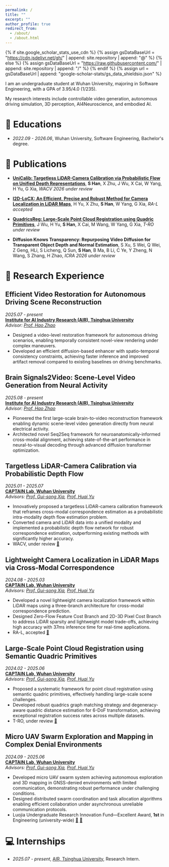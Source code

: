 ```yaml
---
permalink: /
title: ""
excerpt: ""
author_profile: true
redirect_from: 
  - /about/
  - /about.html
---
```


{% if site.google_scholar_stats_use_cdn %}
{% assign gsDataBaseUrl = "https://cdn.jsdelivr.net/gh/" | append: site.repository | append: "@" %}
{% else %}
{% assign gsDataBaseUrl = "https://raw.githubusercontent.com/" | append: site.repository | append: "/" %}
{% endif %}
{% assign url = gsDataBaseUrl | append: "google-scholar-stats/gs_data_shieldsio.json" %}

<span class='anchor' id='about-me'></span>


I am an undergraduate student at Wuhan University, majoring in Software Engineering, with a GPA of 3.95/4.0 (1/235). 

My research interests include controllable video generation, autonomous driving simulation, 3D perception, AI4Neuroscience, and embodied AI.  

# 📖 Educations
- *2022.09 - 2026.06*, Wuhan University, Software Engineering, Bachelor's degree.


<!-- # 🔥 News
- *2022.02*: &nbsp;🎉🎉 Lorem ipsum dolor sit amet, consectetur adipiscing elit. Vivamus ornare aliquet ipsum, ac tempus justo dapibus sit amet. 
- *2022.02*: &nbsp;🎉🎉 Lorem ipsum dolor sit amet, consectetur adipiscing elit. Vivamus ornare aliquet ipsum, ac tempus justo dapibus sit amet.  -->

# 📝 Publications 

<!-- <div class='paper-box'><div class='paper-box-image'><div><div class="badge">CVPR 2016</div><img src='images/500x300.png' alt="sym" width="100%"></div></div>
<div class='paper-box-text' markdown="1">

[Deep Residual Learning for Image Recognition](https://openaccess.thecvf.com/content_cvpr_2016/papers/He_Deep_Residual_Learning_CVPR_2016_paper.pdf)

**Kaiming He**, Xiangyu Zhang, Shaoqing Ren, Jian Sun

[**Project**](https://scholar.google.com/citations?view_op=view_citation&hl=zh-CN&user=DhtAFkwAAAAJ&citation_for_view=DhtAFkwAAAAJ:ALROH1vI_8AC) <strong><span class='show_paper_citations' data='DhtAFkwAAAAJ:ALROH1vI_8AC'></span></strong>
- Lorem ipsum dolor sit amet, consectetur adipiscing elit. Vivamus ornare aliquet ipsum, ac tempus justo dapibus sit amet. 
</div>
</div> -->


- **[UniCalib: Targetless LiDAR-Camera Calibration via Probabilistic Flow on Unified Depth Representations](https://arxiv.org/abs/2504.01416)**, **S Han**, X Zhu, J Wu, X Cai, W Yang, H Yu, G Xia, *WACV 2026 under review*
- **[I2D-LoCX: An Efficient, Precise and Robust Method for Camera Localization in LiDAR Maps](https://ieeexplore.ieee.org/abstract/document/11045122)**, H Yu, X Zhu, **S Han**, W Yang, G Xia, *RA-L accepted*
- **[QuadricsReg: Large-Scale Point Cloud Registration using Quadric Primitives](https://arxiv.org/abs/2412.02998)**, J Wu, H Yu, **S Han**, X Cai, M Wang, W Yang, G Xia, *T-RO under review*

- **Diffusion Knows Transparency: Repurposing Video Diffusion for Transparent Object Depth and Normal Estimation**, S Xu, S Wei, Q Wei, Z Geng, HLi, S Licheng, Q Sun, **S Han**, B Ma, B Li, C Ye, Y Zheng, N Wang, S Zhang, H Zhao, *ICRA 2026 under review*

# 🔬 Research Experience

## **Efficient Video Restoration for Autonomous Driving Scene Reconstruction** 
*2025.07 - present*  
**[Institute for AI Industry Research (AIR), Tsinghua University](https://air.tsinghua.edu.cn/en/)**  
*Advisor: [Prof. Hao Zhao](https://sites.google.com/view/fromandto)*

- Designed a video-level restoration framework for autonomous driving scenarios, enabling temporally consistent novel-view rendering under complex maneuvers.
- Developed an efficient diffusion-based enhancer with spatio-temporal consistency constraints, achieving faster inference and improved artifact removal compared to existing baselines on driving benchmarks.

## **Brain Signals2Video: Scene-Level Video Generation from Neural Activity**
*2025.08 - present*  
**[Institute for AI Industry Research (AIR), Tsinghua University](https://air.tsinghua.edu.cn/en/)**  
*Advisor: [Prof. Hao Zhao](https://sites.google.com/view/fromandto)*

- Pioneered the first large-scale brain-to-video reconstruction framework enabling dynamic scene-level video generation directly from neural electrical activity.
- Architected novel Seq2Seq framework for neuroanatomically-informed cross-modal alignment, achieving state-of-the-art performance in neural-to-visual decoding through advanced diffusion transformer optimization.

## **Targetless LiDAR-Camera Calibration via Probabilistic Depth Flow**
*2025.01 - 2025.07*  
**[CAPTAIN Lab, Wuhan University](http://www.captain-whu.com/en/)**  
*Advisors: [Prof. Gui-song Xia](http://www.captain-whu.com/en/person/xiaguisong.html), [Prof. Huai Yu](https://levenberg.github.io/)*

- Innovatively proposed a targetless LiDAR-camera calibration framework that reframes cross-modal correspondence estimation as a probabilistic intra-modality depth flow estimation problem.
- Converted camera and LiDAR data into a unified modality and implemented a probabilistic depth flow network for robust correspondence estimation, outperforming existing methods with significantly higher accuracy.
- WACV, under review [📎](https://arxiv.org/abs/2504.01416)

## **Lightweight Camera Localization in LiDAR Maps via Cross-Modal Correspondence**
*2024.08 - 2025.03*  
**[CAPTAIN Lab, Wuhan University](http://www.captain-whu.com/en/)**  
*Advisors: [Prof. Gui-song Xia](http://www.captain-whu.com/en/person/xiaguisong.html), [Prof. Huai Yu](https://levenberg.github.io/)*

- Developed a novel lightweight camera localization framework within LiDAR maps using a three-branch architecture for cross-modal correspondence prediction.
- Designed Zero-Flow Feature Cost Branch and 2D-3D Pixel Cost Branch to address LiDAR sparsity and lightweight model trade-offs, achieving high accuracy with 37ms inference time for real-time applications.
- RA-L, accepted [📎](https://ieeexplore.ieee.org/abstract/document/11045122)

## **Large-Scale Point Cloud Registration using Semantic Quadric Primitives**
*2024.02 - 2025.06*  
**[CAPTAIN Lab, Wuhan University](http://www.captain-whu.com/en/)**  
*Advisors: [Prof. Gui-song Xia](http://www.captain-whu.com/en/person/xiaguisong.html), [Prof. Huai Yu](https://levenberg.github.io/)*

- Proposed a systematic framework for point cloud registration using semantic quadric primitives, effectively handling large-scale scene challenges.
- Developed robust quadrics graph matching strategy and degeneracy-aware quadric distance estimation for 6-DoF transformation, achieving exceptional registration success rates across multiple datasets.
- T-RO, under review [📎](https://arxiv.org/abs/2412.02998)

## **Micro UAV Swarm Exploration and Mapping in Complex Denial Environments**
*2024.09 - 2025.06*  
**[CAPTAIN Lab, Wuhan University](http://www.captain-whu.com/en/)**  
*Advisors: [Prof. Gui-song Xia](http://www.captain-whu.com/en/person/xiaguisong.html), [Prof. Huai Yu](https://levenberg.github.io/)*

- Developed micro UAV swarm system achieving autonomous exploration and 3D mapping in GNSS-denied environments with limited communication, demonstrating robust performance under challenging conditions.
- Designed distributed swarm coordination and task allocation algorithms enabling efficient collaboration under asynchronous unreliable communication protocols.
- Luojia Undergraduate Research Innovation Fund—Excellent Award, **1st** in Engineering (university-wide) [📎](https://news.whu.edu.cn/info/1015/470117.htm) [📎](https://uc.whu.edu.cn/2022/show.jsp?urltype=news.NewsContentUrl&wbtreeid=1517&wbnewsid=122531)

<!-- # 🎖 Honors and Awards
- *2021.10* Lorem ipsum dolor sit amet, consectetur adipiscing elit. Vivamus ornare aliquet ipsum, ac tempus justo dapibus sit amet. 
- *2021.09* Lorem ipsum dolor sit amet, consectetur adipiscing elit. Vivamus ornare aliquet ipsum, ac tempus justo dapibus sit amet.  -->




# 💻 Internships
- *2025.07 - present*, [AIR, Tsinghua University](https://air.tsinghua.edu.cn/en/), Research Intern.